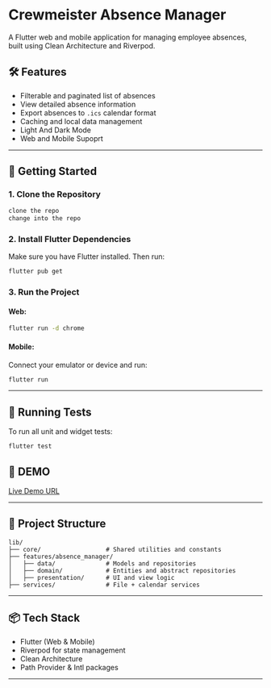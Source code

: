 # Crewmeister Absence Manager

A Flutter web and mobile application for managing employee absences, built using Clean Architecture and Riverpod.

## 🛠 Features

- Filterable and paginated list of absences
- View detailed absence information
- Export absences to `.ics` calendar format
- Caching and local data management
- Light And Dark Mode
- Web and Mobile Supoprt

---

## 🚀 Getting Started

### 1. Clone the Repository

```bash
clone the repo
change into the repo
```

### 2. Install Flutter Dependencies
Make sure you have Flutter installed. Then run:

```bash
flutter pub get
```

### 3. Run the Project

#### Web:

```bash
flutter run -d chrome
```

#### Mobile:

Connect your emulator or device and run:

```bash
flutter run
```

---

## 🧪 Running Tests

To run all unit and widget tests:

```bash
flutter test
```


## 👀 DEMO
[Live Demo URL](https://www.akashgk.com/crewm)

---

## 📂 Project Structure

```
lib/
├── core/                  # Shared utilities and constants
├── features/absence_manager/
│   ├── data/              # Models and repositories
│   ├── domain/            # Entities and abstract repositories
│   ├── presentation/      # UI and view logic
├── services/              # File + calendar services
```

---

## 📦 Tech Stack

- Flutter (Web & Mobile)
- Riverpod for state management
- Clean Architecture
- Path Provider & Intl packages

---
